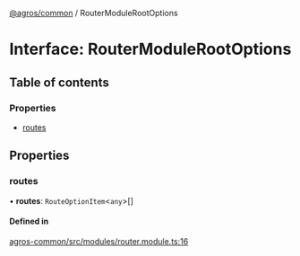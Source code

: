 [@agros/common](../index.md) / RouterModuleRootOptions

# Interface: RouterModuleRootOptions

## Table of contents

### Properties

- [routes](RouterModuleRootOptions.md#routes)

## Properties

### <a id="routes" name="routes"></a> routes

• **routes**: `RouteOptionItem`<`any`\>[]

#### Defined in

[agros-common/src/modules/router.module.ts:16](https://github.com/agrosjs/agros/blob/4f8a29b/packages/agros-common/src/modules/router.module.ts#L16)
